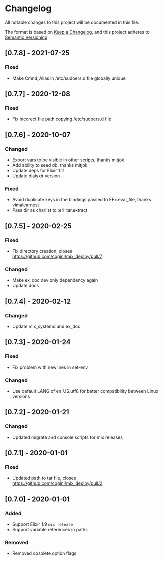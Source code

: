 # Changelog
All notable changes to this project will be documented in this file.

The format is based on [Keep a Changelog](https://keepachangelog.com/en/1.0.0/),
and this project adheres to [Semantic Versioning](https://semver.org/spec/v2.0.0.html).

## [0.7.8] - 2021-07-25
### Fixed
- Make Cmnd_Alias in /etc/sudoers.d file globally unique

## [0.7.7] - 2020-12-08
### Fixed
- Fix incorect file path copying /etc/sudoers.d file

## [0.7.6] - 2020-10-07
### Changed
- Export vars to be visible in other scripts, thanks mitjok
- Add ability to seed db, thanks mitjok
- Update deps for Elixir 1.11
- Update dialyxir version
### Fixed
- Avoid duplicate keys in the bindings passed to EEx.eval_file, thanks vimalearnest
- Pass dir as charlist to :erl_tar.extract

## [0.7.5] - 2020-02-25
### Fixed
- Fix directory creation, closes https://github.com/cogini/mix_deploy/pull/7
### Changed
- Make ex_doc dev only dependency again
- Update docs

## [0.7.4] - 2020-02-12
### Changed
- Update mix_systemd and ex_doc

## [0.7.3] - 2020-01-24
### Fixed
- Fix problem with newlines in set-env

### Changed
- Use default LANG of en_US.utf8 for better compatibility between Linux versions

## [0.7.2] - 2020-01-21
### Changed
- Updated migrate and console scripts for mix releases

## [0.7.1] - 2020-01-01
### Fixed
- Updated path to tar file, closes https://github.com/cogini/mix_deploy/pull/2

## [0.7.0] - 2020-01-01
### Added
- Support Elixir 1.9 `mix release`
- Support variable references in paths

### Removed
- Removed obsolete option flags
